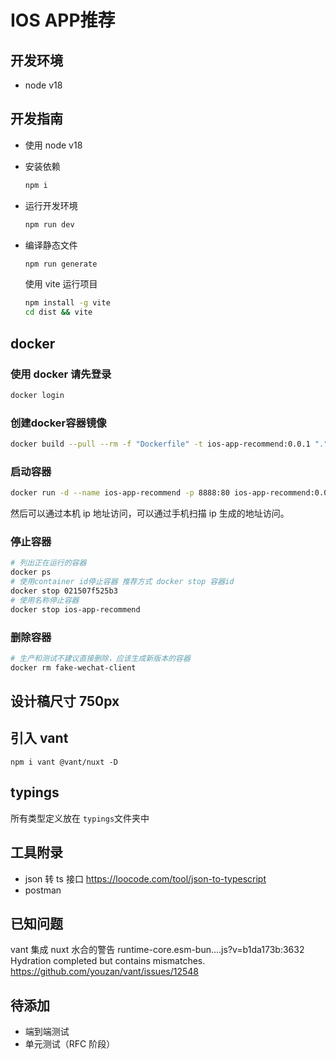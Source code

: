 # IOS APP推荐

## 开发环境

- node v18

## 开发指南

- 使用 node v18
- 安装依赖
  
  ```sh
  npm i
  ```

- 运行开发环境

  ```sh
  npm run dev
  ```

- 编译静态文件

  ```sh
  npm run generate
  ```
  使用 vite 运行项目
  ```sh
  npm install -g vite
  cd dist && vite
  ```

## docker

### 使用 docker 请先登录

```sh
docker login
```

### 创建docker容器镜像

```sh
docker build --pull --rm -f "Dockerfile" -t ios-app-recommend:0.0.1 "."
```

### 启动容器

```sh
docker run -d --name ios-app-recommend -p 8888:80 ios-app-recommend:0.0.1
```

然后可以通过本机 ip 地址访问，可以通过手机扫描 ip 生成的地址访问。

### 停止容器

```sh
# 列出正在运行的容器
docker ps
# 使用container id停止容器 推荐方式 docker stop 容器id
docker stop 021507f525b3
# 使用名称停止容器
docker stop ios-app-recommend
```
### 删除容器

```sh
# 生产和测试不建议直接删除，应该生成新版本的容器
docker rm fake-wechat-client
```

## 设计稿尺寸 750px

## 引入 vant

```shell
npm i vant @vant/nuxt -D
```

## typings

所有类型定义放在 `typings`文件夹中

## 工具附录

- json 转 ts 接口 <https://loocode.com/tool/json-to-typescript>
- postman

## 已知问题

vant 集成 nuxt 水合的警告 runtime-core.esm-bun….js?v=b1da173b:3632 Hydration completed but contains mismatches. <https://github.com/youzan/vant/issues/12548>

## 待添加

- 端到端测试
- 单元测试（RFC 阶段）